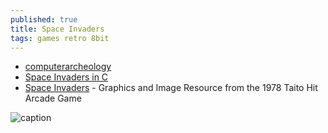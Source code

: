 ```yaml
---
published: true
title: Space Invaders
tags: games retro 8bit
---
```

- [computerarcheology](http://www.computerarcheology.com/Arcade/SpaceInvaders/)
- [Space Invaders in C](http://blog.loadzero.com/blog/si78c/)
- [Space Invaders](http://www.classicgaming.cc/classics/space-invaders/graphics.php) - Graphics and Image Resource from the 1978 Taito Hit Arcade Game

![caption](http://blog.loadzero.com/assets/si78c.gif)
